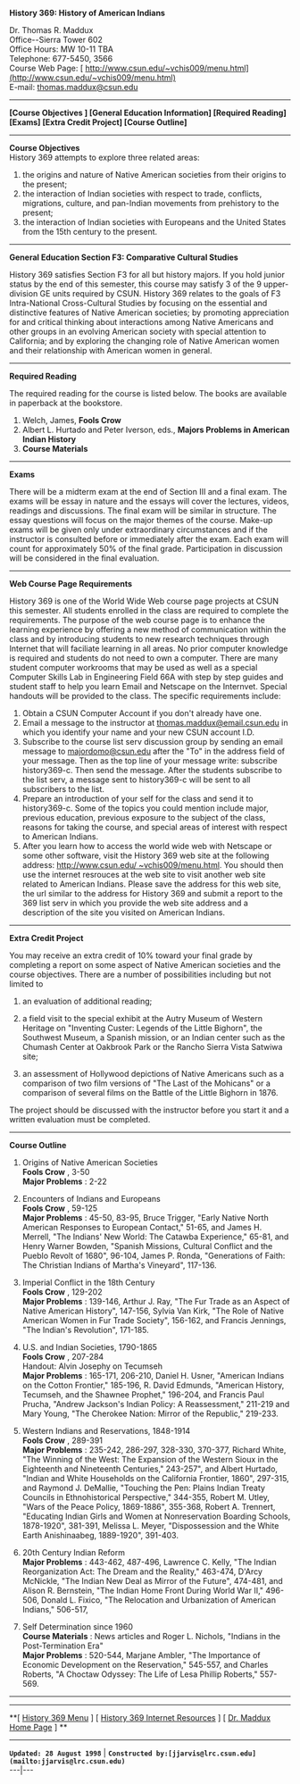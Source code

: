 **History 369: History of American Indians**

Dr. Thomas R. Maddux  
Office--Sierra Tower 602  
Office Hours: MW 10-11 TBA  
Telephone: 677-5450, 3566  
Course Web Page: [
http://www.csun.edu/~vchis009/menu.html](http://www.csun.edu/~vchis009/menu.html)  
E-mail: [thomas.maddux@csun.edu](mailto:vchis009@email.csun.edu)

* * *

**[Course Objectives ] [General Education Information] [Required Reading]
[Exams] [Extra Credit Project] [Course Outline]**

* * *

**Course Objectives**  
History 369 attempts to explore three related areas:

  1. the origins and nature of Native American societies from their origins to the present; 
  2. the interaction of Indian societies with respect to trade, conflicts, migrations, culture, and pan-Indian movements from prehistory to the present; 
  3. the interaction of Indian societies with Europeans and the United States from the 15th century to the present. 

* * *

**General Education Section F3: Comparative Cultural Studies**

History 369 satisfies Section F3 for all but history majors. If you hold
junior status by the end of this semester, this course may satisfy 3 of the 9
upper-division GE units required by CSUN. History 369 relates to the goals of
F3 Intra-National Cross-Cultural Studies by focusing on the essential and
distinctive features of Native American societies; by promoting appreciation
for and critical thinking about interactions among Native Americans and other
groups in an evolving American society with special attention to California;
and by exploring the changing role of Native American women and their
relationship with American women in general.

* * *

**Required Reading**

The required reading for the course is listed below. The books are available
in paperback at the bookstore.

  1. Welch, James, **Fools Crow**
  2. Albert L. Hurtado and Peter Iverson, eds., **Majors Problems in American Indian History**
  3. **Course Materials** 

* * *

**Exams**

There will be a midterm exam at the end of Section III and a final exam. The
exams will be essay in nature and the essays will cover the lectures, videos,
readings and discussions. The final exam will be similar in structure. The
essay questions will focus on the major themes of the course. Make-up exams
will be given only under extraordinary circumstances and if the instructor is
consulted before or immediately after the exam. Each exam will count for
approximately 50% of the final grade. Participation in discussion will be
considered in the final evaluation.

* * *

**Web Course Page Requirements**

History 369 is one of the World Wide Web course page projects at CSUN this
semester. All students enrolled in the class are required to complete the
requirements. The purpose of the web course page is to enhance the learning
experience by offering a new method of communication within the class and by
introducing students to new research techniques through Internet that will
faciliate learning in all areas. No prior computer knowledge is required and
students do not need to own a computer. There are many student computer
workrooms that may be used as well as a special Computer Skills Lab in
Engineering Field 66A with step by step guides and student staff to help you
learn Email and Netscape on the Internvet. Special handouts will be provided
to the class. The specific requirements include:  

  1. Obtain a CSUN Computer Account if you don't already have one. 
  2. Email a message to the instructor at [thomas.maddux@email.csun.edu](mailto:vchis009@email.csun.edu) in which you identify your name and your new CSUN account I.D. 
  3. Subscribe to the course list serv discussion group by sending an email message to majordomo@csun.edu after the "To" in the address field of your message. Then as the top line of your message write: subscribe history369-c. Then send the message. After the students subscribe to the list serv, a message sent to history369-c will be sent to all subscribers to the list. 
  4. Prepare an introduction of your self for the class and send it to history369-c. Some of the topics you could mention include major, previous education, previous exposure to the subject of the class, reasons for taking the course, and special areas of interest with respect to American Indians. 
  5. After you learn how to access the world wide web with Netscape or some other software, visit the History 369 web site at the following address: [http://www.csun.edu/ ~vchis009/menu.html](%20%0ahttp://www.csun.edu/~vchis009/menu.html). You should then use the internet resrouces at the web site to visit another web site related to American Indians. Please save the address for this web site, the url similar to the address for History 369 and submit a report to the 369 list serv in which you provide the web site address and a description of the site you visited on American Indians. 

* * *

**Extra Credit Project**

You may receive an extra credit of 10% toward your final grade by completing a
report on some aspect of Native American societies and the course objectives.
There are a number of possibilities including but not limited to

  1. an evaluation of additional reading;  

  2. a field visit to the special exhibit at the Autry Museum of Western Heritage on "Inventing Custer: Legends of the Little Bighorn", the Southwest Museum, a Spanish mission, or an Indian center such as the Chumash Center at Oakbrook Park or the Rancho Sierra Vista Satwiwa site;  

  3. an assessment of Hollywood depictions of Native Americans such as a comparison of two film versions of "The Last of the Mohicans" or a comparison of several films on the Battle of the Little Bighorn in 1876\. 

  
The project should be discussed with the instructor before you start it and a
written evaluation must be completed.

* * *

**Course Outline**

  1. Origins of Native American Societies  
**Fools Crow** , 3-50  
**Major Problems** : 2-22

  2. Encounters of Indians and Europeans  
**Fools Crow** , 59-125  
**Major Problems** : 45-50, 83-95, Bruce Trigger, "Early Native North American
Responses to European Contact," 51-65, and James H. Merrell, "The Indians' New
World: The Catawba Experience," 65-81, and Henry Warner Bowden, "Spanish
Missions, Cultural Conflict and the Pueblo Revolt of 1680", 96-104, James P.
Ronda, "Generations of Faith: The Christian Indians of Martha's Vineyard",
117-136.

  3. Imperial Conflict in the 18th Century  
**Fools Crow** , 129-202  
**Major Problems** : 139-146, Arthur J. Ray, "The Fur Trade as an Aspect of
Native American History", 147-156, Sylvia Van Kirk, "The Role of Native
American Women in Fur Trade Society", 156-162, and Francis Jennings, "The
Indian's Revolution", 171-185.

  4. U.S. and Indian Societies, 1790-1865  
**Fools Crow** , 207-284  
Handout: Alvin Josephy on Tecumseh  
**Major Problems** : 165-171, 206-210, Daniel H. Usner, "American Indians on
the Cotton Frontier," 185-196, R. David Edmunds, "American History, Tecumseh,
and the Shawnee Prophet," 196-204, and Francis Paul Prucha, "Andrew Jackson's
Indian Policy: A Reassessment," 211-219 and Mary Young, "The Cherokee Nation:
Mirror of the Republic," 219-233.

  5. Western Indians and Reservations, 1848-1914  
**Fools Crow** , 289-391  
**Major Problems** : 235-242, 286-297, 328-330, 370-377, Richard White, "The
Winning of the West: The Expansion of the Western Sioux in the Eighteenth and
Nineteenth Centuries," 243-257", and Albert Hurtado, "Indian and White
Households on the California Frontier, 1860", 297-315, and Raymond J.
DeMallie, "Touching the Pen: Plains Indian Treaty Councils in Ethnohistorical
Perspective," 344-355, Robert M. Utley, "Wars of the Peace Policy, 1869-1886",
355-368, Robert A. Trennert, "Educating Indian Girls and Women at
Nonreservation Boarding Schools, 1878-1920", 381-391, Melissa L. Meyer,
"Dispossession and the White Earth Anishinaabeg, 1889-1920", 391-403.

  6. 20th Century Indian Reform  
**Major Problems** : 443-462, 487-496, Lawrence C. Kelly, "The Indian
Reorganization Act: The Dream and the Reality," 463-474, D'Arcy McNickle, "The
Indian New Deal as Mirror of the Future", 474-481, and Alison R. Bernstein,
"The Indian Home Front During World War II," 496-506, Donald L. Fixico, "The
Relocation and Urbanization of American Indians," 506-517,

  7. Self Determination since 1960  
**Course Materials** : News articles and Roger L. Nichols, "Indians in the
Post-Termination Era"  
**Major Problems** : 520-544, Marjane Ambler, "The Importance of Economic
Development on the Reservation," 545-557, and Charles Roberts, "A Choctaw
Odyssey: The Life of Lesa Phillip Roberts," 557-569.

  
---  
  
* * *

**[ [ History 369 Menu](menu369.html) ] [ [History 369 Internet
Resources](online.html) ] [ [Dr. Maddux Home
Page](http://www.csun.edu/vchis009/menu.html) ] **

* * *

   **`Updated: 28 August 1998`** | **`Constructed
by:[jjarvis@lrc.csun.edu](mailto:jjarvis@lrc.csun.edu)`**  
---|---

